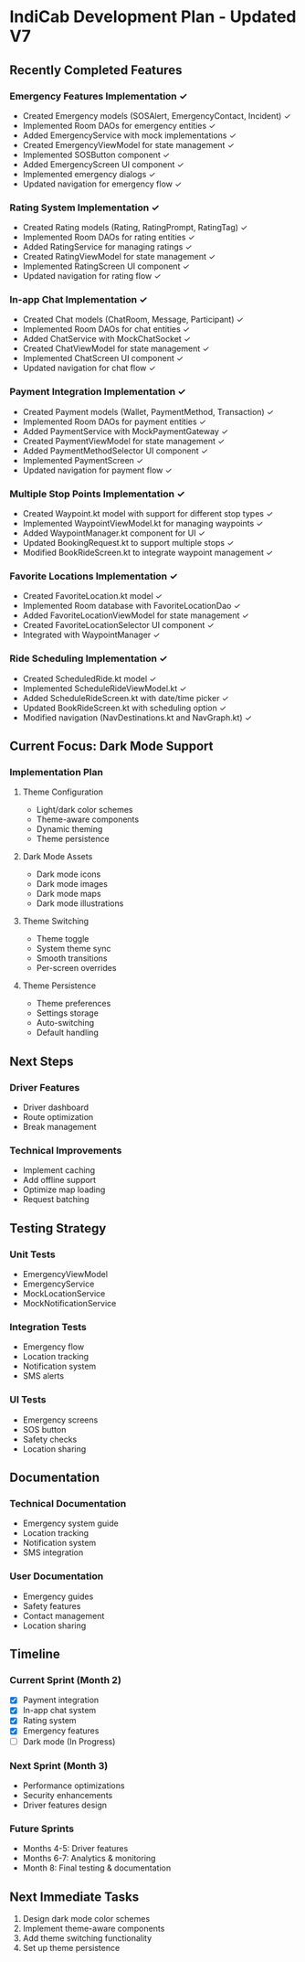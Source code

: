 # IndiCab Development Plan - Updated V7

## Recently Completed Features

### Emergency Features Implementation ✓
- Created Emergency models (SOSAlert, EmergencyContact, Incident) ✓
- Implemented Room DAOs for emergency entities ✓
- Added EmergencyService with mock implementations ✓
- Created EmergencyViewModel for state management ✓
- Implemented SOSButton component ✓
- Added EmergencyScreen UI component ✓
- Implemented emergency dialogs ✓
- Updated navigation for emergency flow ✓

### Rating System Implementation ✓
- Created Rating models (Rating, RatingPrompt, RatingTag) ✓
- Implemented Room DAOs for rating entities ✓
- Added RatingService for managing ratings ✓
- Created RatingViewModel for state management ✓
- Implemented RatingScreen UI component ✓
- Updated navigation for rating flow ✓

### In-app Chat Implementation ✓
- Created Chat models (ChatRoom, Message, Participant) ✓
- Implemented Room DAOs for chat entities ✓
- Added ChatService with MockChatSocket ✓
- Created ChatViewModel for state management ✓
- Implemented ChatScreen UI component ✓
- Updated navigation for chat flow ✓

### Payment Integration Implementation ✓
- Created Payment models (Wallet, PaymentMethod, Transaction) ✓
- Implemented Room DAOs for payment entities ✓
- Added PaymentService with MockPaymentGateway ✓
- Created PaymentViewModel for state management ✓
- Added PaymentMethodSelector UI component ✓
- Implemented PaymentScreen ✓
- Updated navigation for payment flow ✓

### Multiple Stop Points Implementation ✓
- Created Waypoint.kt model with support for different stop types ✓
- Implemented WaypointViewModel.kt for managing waypoints ✓
- Added WaypointManager.kt component for UI ✓
- Updated BookingRequest.kt to support multiple stops ✓
- Modified BookRideScreen.kt to integrate waypoint management ✓

### Favorite Locations Implementation ✓
- Created FavoriteLocation.kt model ✓
- Implemented Room database with FavoriteLocationDao ✓
- Added FavoriteLocationViewModel for state management ✓
- Created FavoriteLocationSelector UI component ✓
- Integrated with WaypointManager ✓

### Ride Scheduling Implementation ✓
- Created ScheduledRide.kt model ✓
- Implemented ScheduleRideViewModel.kt ✓
- Added ScheduleRideScreen.kt with date/time picker ✓
- Updated BookRideScreen.kt with scheduling option ✓
- Modified navigation (NavDestinations.kt and NavGraph.kt) ✓

## Current Focus: Dark Mode Support

### Implementation Plan
1. Theme Configuration
   - Light/dark color schemes
   - Theme-aware components
   - Dynamic theming
   - Theme persistence

2. Dark Mode Assets
   - Dark mode icons
   - Dark mode images
   - Dark mode maps
   - Dark mode illustrations

3. Theme Switching
   - Theme toggle
   - System theme sync
   - Smooth transitions
   - Per-screen overrides

4. Theme Persistence
   - Theme preferences
   - Settings storage
   - Auto-switching
   - Default handling

## Next Steps

### Driver Features
- Driver dashboard
- Route optimization
- Break management

### Technical Improvements
- Implement caching
- Add offline support
- Optimize map loading
- Request batching

## Testing Strategy

### Unit Tests
- EmergencyViewModel
- EmergencyService
- MockLocationService
- MockNotificationService

### Integration Tests
- Emergency flow
- Location tracking
- Notification system
- SMS alerts

### UI Tests
- Emergency screens
- SOS button
- Safety checks
- Location sharing

## Documentation

### Technical Documentation
- Emergency system guide
- Location tracking
- Notification system
- SMS integration

### User Documentation
- Emergency guides
- Safety features
- Contact management
- Location sharing

## Timeline

### Current Sprint (Month 2)
- [x] Payment integration
- [x] In-app chat system
- [x] Rating system
- [x] Emergency features
- [ ] Dark mode (In Progress)

### Next Sprint (Month 3)
- Performance optimizations
- Security enhancements
- Driver features design

### Future Sprints
- Months 4-5: Driver features
- Months 6-7: Analytics & monitoring
- Month 8: Final testing & documentation

## Next Immediate Tasks
1. Design dark mode color schemes
2. Implement theme-aware components
3. Add theme switching functionality
4. Set up theme persistence
